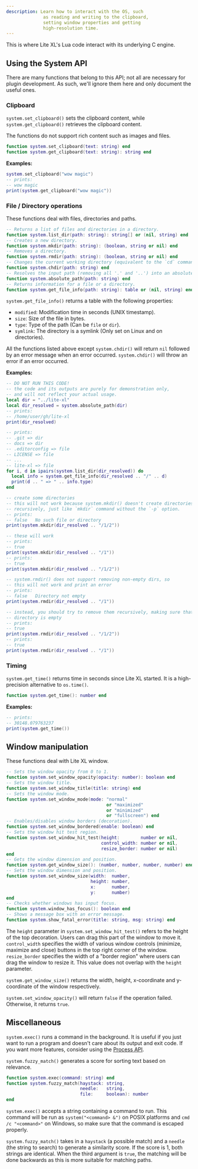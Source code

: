 ```yaml
---
description: Learn how to interact with the OS, such
              as reading and writing to the clipboard,
              setting window properties and getting
              high-resolution time.
---
```


This is where Lite XL's Lua code interact with its underlying C engine.

## Using the System API

There are many functions that belong to this API; not all are necessary for
plugin development.
As such, we'll ignore them here and only document the useful ones.

### Clipboard

`system.set_clipboard()` sets the clipboard content,
while `system.get_clipboard()` retrieves the clipboard content.

The functions do not support rich content such as images and files.

```lua
function system.set_clipboard(text: string) end
function system.get_clipboard(text: string): string end
```

**Examples:**

```lua
system.set_clipboard("wow magic")
-- prints:
-- wow magic
print(system.get_clipboard("wow magic"))
```

### File / Directory operations

These functions deal with files, directories and paths.

```lua
-- Returns a list of files and directories in a directory.
function system.list_dir(path: string): string[] or (nil, string) end
-- Creates a new directory.
function system.mkdir(path: string): (boolean, string or nil) end
-- Removes a directory.
function system.rmdir(path: string): (boolean, string or nil) end
-- Changes the current working directory (equivalent to the `cd` command)
function system.chdir(path: string) end
-- Resolves the input path (removing all '.' and '..') into an absolute path.
function system.absolute_path(path: string) end
-- Returns information for a file or a directory.
function system.get_file_info(path: string): table or (nil, string) end
```

`system.get_file_info()` returns a table with the following properties:

- `modified`: Modification time in seconds (UNIX timestamp).
- `size`: Size of the file in bytes.
- `type`: Type of the path (Can be `file` or `dir`).
- `symlink`: The directory is a symlink (Only set on Linux and on directories).

All the functions listed above except `system.chdir()` will return `nil`
followed by an error message when an error occurred.
`system.chdir()` will throw an error if an error occurred.

**Examples:**

```lua
-- DO NOT RUN THIS CODE!
-- the code and its outputs are purely for demonstration only,
-- and will not reflect your actual usage.
local dir = "../lite-xl"
local dir_resolved = system.absolute_path(dir)
-- prints:
-- /home/user/gh/lite-xl
print(dir_resolved)

-- prints:
-- .git => dir
-- docs => dir
-- .editorconfig => file
-- LICENSE => file
-- ...
-- lite-xl => file
for i, d in ipairs(system.list_dir(dir_resolved)) do
  local info = system.get_file_info(dir_resolved .. "/" .. d)
  print(d .. " => " .. info.type)
end

-- create some directories
-- this will not work because system.mkdir() doesn't create directories
-- recursively, just like `mkdir` command without the `-p` option.
-- prints:
-- false   No such file or directory
print(system.mkdir(dir_resolved .. "/1/2"))

-- these will work
-- prints:
-- true
print(system.mkdir(dir_resolved .. "/1"))
-- prints:
-- true
print(system.mkdir(dir_resolved .. "/1/2"))

-- system.rmdir() does not support removing non-empty dirs, so
-- this will not work and print an error
-- prints:
-- false   Directory not empty
print(system.rmdir(dir_resolved .. "/1"))

-- instead, you should try to remove them recursively, making sure that each
-- directory is empty
-- prints:
-- true
print(system.rmdir(dir_resolved .. "/1/2"))
-- prints:
-- true
print(system.rmdir(dir_resolved .. "/1"))
```

### Timing

`system.get_time()` returns time in seconds since Lite XL started.
It is a high-precision alternative to `os.time()`.

```lua
function system.get_time(): number end
```

**Examples:**

```lua
-- prints:
-- 30148.079763237
print(system.get_time())
```

## Window manipulation

These functions deal with Lite XL window.

```lua
-- Sets the window opacity from 0 to 1.
function system.set_window_opacity(opacity: number): boolean end
-- Sets the window title.
function system.set_window_title(title: string) end
-- Sets the window mode.
function system.set_window_mode(mode: "normal"
                                      or "maximized"
                                      or "minimized"
                                      or "fullscreen") end
-- Enables/disables window borders (decoration).
function system.set_window_bordered(enable: boolean) end
-- Sets the window hit test region.
function system.set_window_hit_test(height:        number or nil,
                                    control_width: number or nil,
                                    resize_border: number or nil)
end
-- Gets the window dimension and position.
function system.get_window_size(): (number, number, number, number) end
-- Sets the window dimension and position.
function system.set_window_size(width:  number,
                                height: number,
                                x:      number,
                                y:      number)
end
-- Checks whether windows has input focus.
function system.window_has_focus(): boolean end
-- Shows a message box with an error message.
function system.show_fatal_error(title: string, msg: string) end
```

The `height` parameter in `system.set_window_hit_test()` refers to the height
of the top decoration. Users can drag this part of the window to move it.
`control_width` specifies the width of various window controls
(minimize, maximize and close) buttons in the top right corner of the window.
`resize_border` specifies the width of a "border region" where users can
drag the window to resize it.
This value does not overlap with the `height` parameter.

`system.get_window_size()` returns the width, height, x-coordinate
and y-coordinate of the window respectively.

`system.set_window_opacity()` will return `false` if the operation failed.
Otherwise, it returns `true`.

## Miscellaneous

`system.exec()` runs a command in the background.
It is useful if you just want to run a program and doesn't care about its
output and exit code.
If you want more features, consider using the [Process API][1].

`system.fuzzy_match()` generates a score for sorting text based on relevance.

```lua
function system.exec(command: string) end
function system.fuzzy_match(haystack: string,
                            needle:   string,
                            file:     boolean): number
end
```

`system.exec()` accepts a string containing a command to run.
This command will be run as `system("<command> &")` on POSIX platforms and
`cmd /c "<command>"` on Windows, so make sure that the command is escaped
properly.

`system.fuzzy_match()` takes in a `haystack` (a possible match) and a `needle`
(the string to search) to generate a similarity score.
If the score is 1, both strings are identical.
When the third argument is `true`, the matching will be done backwards as this
is more suitable for matching paths.


[1]: /en/tutorials/overview/process